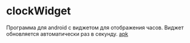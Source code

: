 # clockWidget
Программа для android с виджетом для отображения часов. Виджет обновляется автоматически раз в секунду.
[apk](https://github.com/arantir/clockWidget/blob/main/1/app-debug.apk)
